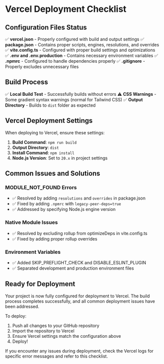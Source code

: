 # Vercel Deployment Checklist

## Configuration Files Status

✅ **vercel.json** - Properly configured with build and output settings
✅ **package.json** - Contains proper scripts, engines, resolutions, and overrides
✅ **vite.config.ts** - Configured with proper build settings and optimizations
✅ **.env and .env.production** - Contains necessary environment variables
✅ **.npmrc** - Configured to handle dependencies properly
✅ **.gitignore** - Properly excludes unnecessary files

## Build Process

✅ **Local Build Test** - Successfully builds without errors
⚠️ **CSS Warnings** - Some gradient syntax warnings (normal for Tailwind CSS)
✅ **Output Directory** - Builds to `dist` folder as expected

## Vercel Deployment Settings

When deploying to Vercel, ensure these settings:

1. **Build Command**: `npm run build`
2. **Output Directory**: `dist`
3. **Install Command**: `npm install`
4. **Node.js Version**: Set to `20.x` in project settings

## Common Issues and Solutions

### MODULE_NOT_FOUND Errors
- ✅ Resolved by adding `resolutions` and `overrides` in package.json
- ✅ Fixed by adding `.npmrc` with `legacy-peer-deps=true`
- ✅ Addressed by specifying Node.js engine version

### Native Module Issues
- ✅ Resolved by excluding rollup from optimizeDeps in vite.config.ts
- ✅ Fixed by adding proper rollup overrides

### Environment Variables
- ✅ Added SKIP_PREFLIGHT_CHECK and DISABLE_ESLINT_PLUGIN
- ✅ Separated development and production environment files

## Ready for Deployment

Your project is now fully configured for deployment to Vercel. The build process completes successfully, and all common deployment issues have been addressed.

To deploy:
1. Push all changes to your GitHub repository
2. Import the repository to Vercel
3. Ensure Vercel settings match the configuration above
4. Deploy!

If you encounter any issues during deployment, check the Vercel logs for specific error messages and refer to this checklist.